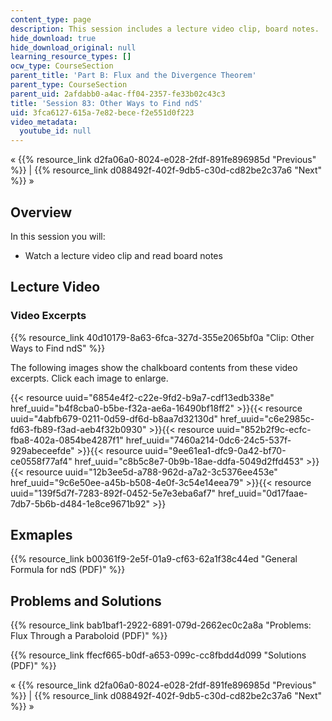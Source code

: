 ```yaml
---
content_type: page
description: This session includes a lecture video clip, board notes.
hide_download: true
hide_download_original: null
learning_resource_types: []
ocw_type: CourseSection
parent_title: 'Part B: Flux and the Divergence Theorem'
parent_type: CourseSection
parent_uid: 2afdabb0-a4ac-ff04-2357-fe33b02c43c3
title: 'Session 83: Other Ways to Find ndS'
uid: 3fca6127-615a-7e82-bece-f2e551d0f223
video_metadata:
  youtube_id: null
---
```


« {{% resource_link d2fa06a0-8024-e028-2fdf-891fe896985d "Previous" %}} | {{% resource_link d088492f-402f-9db5-c30d-cd82be2c37a6 "Next" %}} »

Overview
--------

In this session you will:

*   Watch a lecture video clip and read board notes

Lecture Video
-------------

### Video Excerpts

{{% resource_link 40d10179-8a63-6fca-327d-355e2065bf0a "Clip: Other Ways to Find ndS" %}}

The following images show the chalkboard contents from these video excerpts. Click each image to enlarge.

{{< resource uuid="6854e4f2-c22e-9fd2-b9a7-cdf13edb338e" href_uuid="b4f8cba0-b5be-f32a-ae6a-16490bf18ff2" >}}{{< resource uuid="4abfb679-0211-0d59-df6d-b8aa7d32130d" href_uuid="c6e2985c-fd63-fb89-f3ad-aeb4f32b0930" >}}{{< resource uuid="852b2f9c-ecfc-fba8-402a-0854be4287f1" href_uuid="7460a214-0dc6-24c5-537f-929abeceefde" >}}{{< resource uuid="9ee61ea1-dfc9-0a42-bf70-ce0558f77af4" href_uuid="c8b5c8e7-0b9b-18ae-ddfa-5049d2ffd453" >}}  
{{< resource uuid="12b3ee5d-a788-962d-a7a2-3c5376ee453e" href_uuid="9c6e50ee-a45b-b508-4e0f-3c54e14eea79" >}}{{< resource uuid="139f5d7f-7283-892f-0452-5e7e3eba6af7" href_uuid="0d17faae-7db7-5b6b-d484-1e8ce9671b92" >}}

Exmaples
--------

{{% resource_link b00361f9-2e5f-01a9-cf63-62a1f38c44ed "General Formula for ndS (PDF)" %}}

Problems and Solutions
----------------------

{{% resource_link bab1baf1-2922-6891-079d-2662ec0c2a8a "Problems: Flux Through a Paraboloid (PDF)" %}}

{{% resource_link ffecf665-b0df-a653-099c-cc8fbdd4d099 "Solutions (PDF)" %}}

« {{% resource_link d2fa06a0-8024-e028-2fdf-891fe896985d "Previous" %}} | {{% resource_link d088492f-402f-9db5-c30d-cd82be2c37a6 "Next" %}} »